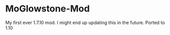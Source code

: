 # MoGlowstone-Mod
My first ever 1.7.10 mod. I might end up updating this in the future. Ported to 1.10
